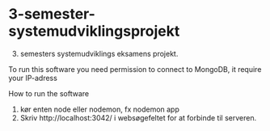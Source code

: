 # 3-semester-systemudviklingsprojekt
3. semesters systemudviklings eksamens projekt.

To run this software you need permission to connect to MongoDB, it require your IP-adress

How to run the software

1) kør enten node eller nodemon, fx nodemon app
2) Skriv http://localhost:3042/ i websøgefeltet for at forbinde til serveren. 
